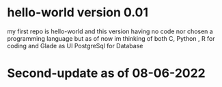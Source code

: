 # hello-world version 0.01
my first repo is  hello-world and this version having no code 
nor chosen a programming language but as of now im thinking of both
C, Python , R  for coding and Glade as UI PostgreSql for Database
# Second-update as of 08-06-2022
